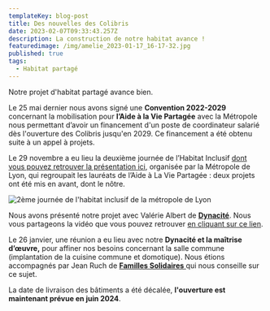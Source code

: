 ```yaml
---
templateKey: blog-post
title: Des nouvelles des Colibris
date: 2023-02-07T09:33:43.257Z
description: La construction de notre habitat avance !
featuredimage: /img/amelie_2023-01-17_16-17-32.jpg
published: true
tags:
  - Habitat partagé
---
```

Notre projet d'habitat partagé avance bien.

Le 25 mai dernier nous avons signé une **Convention 2022-2029** concernant la mobilisation pour **l’Aide à la Vie Partagée** avec la Métropole nous permettant d’avoir un financement d'un poste de coordinateur salarié dès l'ouverture des Colibris jusqu'en 2029.  Ce financement a été obtenu suite à un appel à projets. 

Le 29 novembre a  eu lieu la deuxième journée de l’Habitat Inclusif [dont vous pouvez retrouver la présentation ici](https://www.youtube.com/watch?v=UVCazR7PbFM), organisée par la Métropole de Lyon, qui regroupait les lauréats de l’Aide à La Vie Partagée : deux projets ont été mis en avant, dont le nôtre. 

![](/img/journée-habitat-inclusif-29-novembre.png "2ème journée de l'habitat inclusif de la métropole de Lyon")

Nous avons présenté notre projet avec Valérie Albert de **[Dynacité](https://www.dynacite.fr/)**. Nous vous partageons la vidéo que vous pouvez retrouver [en cliquant sur ce lien](https://youtu.be/GhqJXKkSwfY?t=1111).

Le 26 janvier, une réunion a eu lieu avec notre  **Dynacité et la maîtrise d’œuvre,** pour affiner nos besoins concernant la salle commune (implantation de la cuisine commune et domotique). Nous étions accompagnés par Jean Ruch de [**Familles Solidaires** ](https://familles-solidaires.com/)qui nous conseille sur ce sujet.

La date de livraison des bâtiments a été décalée, **l'ouverture est maintenant prévue en juin 2024**.
